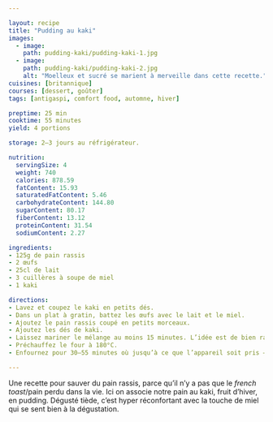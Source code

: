 ```yaml
---

layout: recipe
title: "Pudding au kaki"
images:
  - image:
    path: pudding-kaki/pudding-kaki-1.jpg
  - image:
    path: pudding-kaki/pudding-kaki-2.jpg
    alt: "Moelleux et sucré se marient à merveille dans cette recette."
cuisines: [britannique]
courses: [dessert, goûter]
tags: [antigaspi, comfort food, automne, hiver]

preptime: 25 min
cooktime: 55 minutes
yield: 4 portions

storage: 2–3 jours au réfrigérateur.

nutrition:
  servingSize: 4
  weight: 740
  calories: 878.59
  fatContent: 15.93
  saturatedFatContent: 5.46
  carbohydrateContent: 144.80
  sugarContent: 80.17
  fiberContent: 13.12
  proteinContent: 31.54
  sodiumContent: 2.27

ingredients:
- 125g de pain rassis
- 2 œufs
- 25cl de lait
- 3 cuillères à soupe de miel
- 1 kaki

directions:
- Lavez et coupez le kaki en petits dés.
- Dans un plat à gratin, battez les œufs avec le lait et le miel.
- Ajoutez le pain rassis coupé en petits morceaux.
- Ajoutez les dés de kaki.
- Laissez mariner le mélange au moins 15 minutes. L’idée est de bien ramollir le pain avant cuisson.
- Préchauffez le four à 180°C.
- Enfournez pour 30–55 minutes où jusqu’à ce que l’appareil soit pris – ça va dépendre de votre plat mais également du degré de maturité de votre kaki.

---
```


Une recette pour sauver du pain rassis, parce qu’il n’y a pas que le <i alt="en">french toast</i>/pain perdu dans la vie. Ici on associe notre pain au kaki, fruit d’hiver, en pudding. Dégusté tiède, c’est hyper réconfortant avec la touche de miel qui se sent bien à la dégustation.
